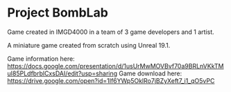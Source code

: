 # Project BombLab


Game created in IMGD4000 in a team of 3 game developers and 1 artist. 

A miniature game created from scratch using Unreal 19.1.

Game information here: https://docs.google.com/presentation/d/1usUrMwMOVBvf70a9BRLnVKkTMuI85PLdfbrblCxsDAI/edit?usp=sharing
Game download here: https://drive.google.com/open?id=1If6YWp5OklRo7jBZyXeft7_i1_qO5vPC
